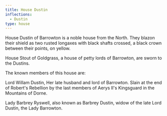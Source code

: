 ```yaml
---
title: House Dustin
inflections:
  - Dustin
type: house
---
```


House Dustin of Barrowton is a noble house from the North. They blazon their shield as two rusted longaxes with black shafts crossed, a black crown between their points, on yellow.

House Stout of Goldgrass, a house of petty lords of Barrowton, are sworn to the Dustins.

The known members of this house are:

Lord Willam Dustin, Her late husband and lord of Barrowton. Slain at the end of Robert's Rebellion by the last members of Aerys II's Kingsguard in the Mountains of Dorne.

Lady Barbrey Ryswell, also known as Barbrey Dustin, widow of the late Lord Dustin, the Lady Barrowton.


